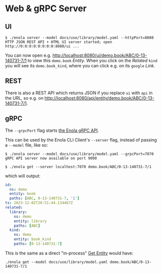 <!--
    SPDX-License-Identifier: Apache-2.0

    Copyright 2023-2024 The Enola <https://enola.dev> Authors

    Licensed under the Apache License, Version 2.0 (the "License");
    you may not use this file except in compliance with the License.
    You may obtain a copy of the License at

        https://www.apache.org/licenses/LICENSE-2.0

    Unless required by applicable law or agreed to in writing, software
    distributed under the License is distributed on an "AS IS" BASIS,
    WITHOUT WARRANTIES OR CONDITIONS OF ANY KIND, either express or implied.
    See the License for the specific language governing permissions and
    limitations under the License.
-->

# Web & gRPC Server

## UI

<!-- This intentionally does not use ```bash because the server "hangs" ...
     ... we COULD use --immediateExitOnlyForTest=true (as in EnolaTest),
     but this would be confusing for readers. TODO: Add support to hide
     CLI flags to Executable Markdown... ;-) -->

    $ ./enola server --model docs/use/library/model.yaml --httpPort=8080
    HTTP JSON REST API + HTML UI server started; open http://0:0:0:0:0:0:0:0:8080/ui ...

You can now open e.g. <http://localhost:8080/ui/demo.book/ABC/0-13-140731-7/1>
to view this `demo.book` _Entity._ When you click on the _Related_ `kind` you will
see its `demo.book_kind`, where you can click e.g. on its `google` _Link._

## REST

There is also a REST API which returns JSON if you replace `ui` with `api` in the URL,
so e.g. on <http://localhost:8080/api/entity/demo.book/ABC/0-13-140731-7/1>.
<!-- TODO Clean Up: /ui/ dropped /entity/ but API kept it, due to /entities/ ... -->

## gRPC

The `--grpcPort` flag starts [the Enola gRPC API](../../dev/proto/core.md#enolaservice).

This can be used by the Enola CLI Client's `--server` flag, instead of passing a `--model` file, like so:

    $ ./enola server --model docs/use/library/model.yaml --grpcPort=7070
    gRPC API server now available on port 9090

    $ ./enola get --server localhost:7070 demo.book/ABC/0-13-140731-7/1

which will output:

```yaml
id:
  ns: demo
  entity: book
  paths: [ABC, 0-13-140731-7, '1']
ts: 2023-12-02T20:51:44.134467Z
related:
  library:
    ns: demo
    entity: library
    paths: [ABC]
  kind:
    ns: demo
    entity: book_kind
    paths: [0-13-140731-7]
```

This is the same as a direct "in-process" [Get Entity](../get/index.md) would have:

    ./enola get --model docs/use/library/model.yaml demo.book/ABC/0-13-140731-7/1

<!-- TODO Add an E2E Integration Test for what's described above,
     by Rebasing and fix https://github.com/enola-dev/enola/pull/301, so that it's testable. -->

<!-- TODO Test and illustrate that this will also work with
     https://docs.enola.dev/dev/proto/core/#data type_url for Any...
     which it normally should, but it still needs a good scenario, and docs coverage. -->

<!-- TODO Make this Executable Markup... maybe using https://github.com/google/zx for process control? -->

<!-- TODO Make this gRPC Server callable using a "generic" gRPC Client,
     such as [ktr0731's Evans](https://github.com/ktr0731/evans)
     or [asarkar's OkGRPC](https://github.com/asarkar/okgrpc).
     As-is, it won't work yet, because enola_core.proto GetFileDescriptorSet
     is not https://github.com/grpc/grpc/blob/master/src/proto/grpc/reflection/v1alpha/reflection.proto
     for https://grpc.github.io/grpc/core/md_doc_server_reflection_tutorial.html. -->
